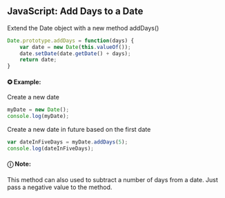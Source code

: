 ## JavaScript: Add Days to a Date

Extend the Date object with a new method addDays()
```javascript
Date.prototype.addDays = function(days) {
    var date = new Date(this.valueOf());
    date.setDate(date.getDate() + days);
    return date;
}
```

#### ✪ Example: 

Create a new date
```javascript
myDate = new Date();
console.log(myDate); 
```

Create a new date in future based on the first date
```javascript
var dateInFiveDays = myDate.addDays(5);
console.log(dateInFiveDays); 
```


#### ⓘ Note:   

This method can also used to subtract a number of days from a date. Just pass a negative value to the method.
